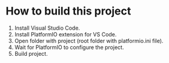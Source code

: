 How to build this project
=====================================

1. Install Visual Studio Code.
2. Install PlatformIO extension for VS Code.
3. Open folder with project (root folder with platformio.ini file).
4. Wait for PlatformIO to configure the project.
5. Build project.

